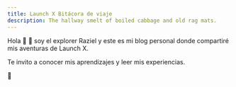 ```yaml
---
title: Launch X Bitácora de viaje
description: The hallway smelt of boiled cabbage and old rag mats.
---
```


Hola :wave: :wave:  soy el explorer Raziel y este es mi blog personal donde compartiré mis aventuras de Launch X.

Te invito a conocer mis aprendizajes y leer mis experiencias.

🚀




